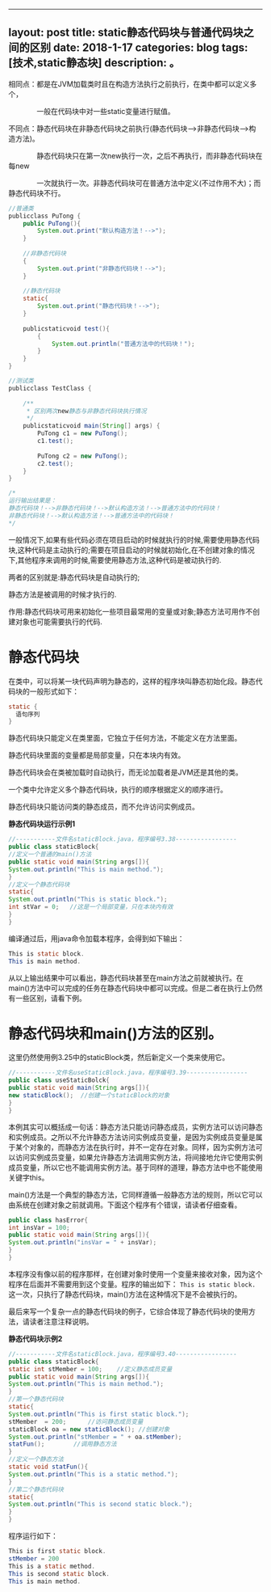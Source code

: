 
---
layout: post
title: static静态代码块与普通代码块之间的区别
date: 2018-1-17
categories: blog
tags: [技术,static静态块]
description: 。
---

相同点：都是在JVM加载类时且在构造方法执行之前执行，在类中都可以定义多个，

　　　　一般在代码块中对一些static变量进行赋值。

不同点：静态代码块在非静态代码块之前执行(静态代码块—>非静态代码块—>构造方法)。

　　　　静态代码块只在第一次new执行一次，之后不再执行，而非静态代码块在每new

　　　　一次就执行一次。非静态代码块可在普通方法中定义(不过作用不大)；而静态代码块不行。
    
    
```java
//普通类
publicclass PuTong {
    public PuTong(){
        System.out.print("默认构造方法！-->");
    }
    
    //非静态代码块
    {
        System.out.print("非静态代码块！-->");
    }
    
    //静态代码块
    static{
        System.out.print("静态代码块！-->");
    }
    
    publicstaticvoid test(){
        {
            System.out.println("普通方法中的代码块！");
        }
    }
}

//测试类
publicclass TestClass {
    
    /**
     * 区别两次new静态与非静态代码块执行情况
     */
    publicstaticvoid main(String[] args) {
        PuTong c1 = new PuTong();
        c1.test();
        
        PuTong c2 = new PuTong();
        c2.test();
    }
}

/*
运行输出结果是：
静态代码块！-->非静态代码块！-->默认构造方法！-->普通方法中的代码块！
非静态代码块！-->默认构造方法！-->普通方法中的代码块！
*/
```

一般情况下,如果有些代码必须在项目启动的时候就执行的时候,需要使用静态代码块,这种代码是主动执行的;需要在项目启动的时候就初始化,在不创建对象的情况下,其他程序来调用的时候,需要使用静态方法,这种代码是被动执行的.

 

两者的区别就是:静态代码块是自动执行的;

静态方法是被调用的时候才执行的.

 

作用:静态代码块可用来初始化一些项目最常用的变量或对象;静态方法可用作不创建对象也可能需要执行的代码.


# 静态代码块
在类中，可以将某一块代码声明为静态的，这样的程序块叫静态初始化段。静态代码块的一般形式如下：
```java
static {
  语句序列
}
```
静态代码块只能定义在类里面，它独立于任何方法，不能定义在方法里面。

静态代码块里面的变量都是局部变量，只在本块内有效。

静态代码块会在类被加载时自动执行，而无论加载者是JVM还是其他的类。

一个类中允许定义多个静态代码块，执行的顺序根据定义的顺序进行。

静态代码块只能访问类的静态成员，而不允许访问实例成员。

**静态代码块运行示例1**
```java
//-----------文件名staticBlock.java，程序编号3.38-----------------
public class staticBlock{
//定义一个普通的main()方法
public static void main(String args[]){
System.out.println("This is main method.");  
}
//定义一个静态代码块
static{
System.out.println("This is static block.");
int stVar = 0;   //这是一个局部变量，只在本块内有效
}
}
```
编译通过后，用java命令加载本程序，会得到如下输出：
```java
This is static block.
This is main method.
```
从以上输出结果中可以看出，静态代码块甚至在main方法之前就被执行。在main()方法中可以完成的任务在静态代码块中都可以完成。但是二者在执行上仍然有一些区别，请看下例。

# 静态代码块和main()方法的区别。
这里仍然使用例3.25中的staticBlock类，然后新定义一个类来使用它。
```java
//-----------文件名useStaticBlock.java，程序编号3.39-----------------
public class useStaticBolck{
public static void main(String args[]){
new staticBlock();  //创建一个staticBlock的对象
}
}
```

本例其实可以概括成一句话：静态方法只能访问静态成员，实例方法可以访问静态和实例成员。之所以不允许静态方法访问实例成员变量，是因为实例成员变量是属于某个对象的，而静态方法在执行时，并不一定存在对象。同样，因为实例方法可以访问实例成员变量，如果允许静态方法调用实例方法，将间接地允许它使用实例成员变量，所以它也不能调用实例方法。基于同样的道理，静态方法中也不能使用关键字this。

main()方法是一个典型的静态方法，它同样遵循一般静态方法的规则，所以它可以由系统在创建对象之前就调用。下面这个程序有个错误，请读者仔细查看。
```java
public class hasError{
int insVar = 100;
public static void main(String args[]){
System.out.println("insVar = " + insVar);
}
}
```
本程序没有像以前的程序那样，在创建对象时使用一个变量来接收对象，因为这个程序在后面并不需要用到这个变量。程序的输出如下：
`This is static block.`
这一次，只执行了静态代码块，main()方法在这种情况下是不会被执行的。

最后来写一个复杂一点的静态代码块的例子，它综合体现了静态代码块的使用方法，请读者注意注释说明。

**静态代码块示例2**

```java
//-----------文件名staticBlock.java，程序编号3.40-----------------
public class staticBlock{
static int stMember = 100;    //定义静态成员变量
public static void main(String args[]){
System.out.println("This is main method.");
}
//第一个静态代码块
static{
System.out.println("This is first static block.");
stMember  = 200;      //访问静态成员变量
staticBlock oa = new staticBlock(); //创建对象
System.out.println("stMember = " + oa.stMember);
statFun();        //调用静态方法
}
//定义一个静态方法
static void statFun(){
System.out.println("This is a static method.");
} 
//第二个静态代码块
static{
System.out.println("This is second static block.");
}
}
```
程序运行如下：
```java
This is first static block.
stMember = 200
This is a static method.
This is second static block.
This is main method.
```
